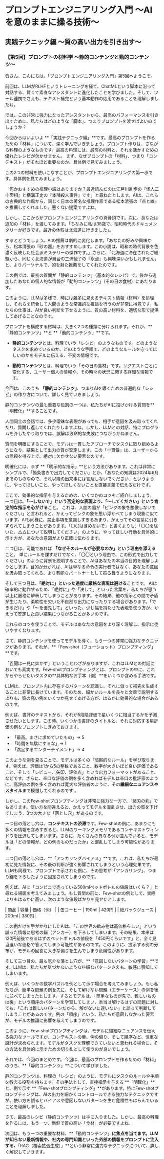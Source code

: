 # プロンプトエンジニアリング入門 〜AIを意のままに操る技術〜
## 実践テクニック編 〜質の高い出力を引き出す〜
### 【第5回】プロンプトの材料学 〜静的コンテンツと動的コンテンツ〜

皆さん、こんにちは。「プロンプトエンジニアリング入門」第5回へようこそ。

前回は、LLMがRLHFというトレーニングを経て、ChatMLという脚本に沿って対話する、賢くて素直なアシスタントに進化したことを学びました。そして、ツール連携でさえも、テキスト補完という基本動作の応用であることを理解しましたね。

では、この非常に強力になったアシスタントから、最高のパフォーマンスを引き出すために、私たちはどのような「脚本」、つまりプロンプトを渡せばよいのでしょうか？

今回からはいよいよ **「実践テクニック編」**です。最高のプロンプトを作るための「材料」について、深く学んでいきましょう。プロンプト作りは、さながら料理のようなものです。最高の料理には、最高の材料と、それを活かすための優れたレシピが欠かせません。
まず、なぜプロンプトの「材料」、つまり「コンテキスト」がそれほど重要なのか、具体例で見てみましょう。

この2つの材料を使いこなすことが、プロンプトエンジニアリングの第一歩です。具体例を見てみましょう。

「何かおすすめの推理小説はありますか？最近読んだのは江戸川乱歩の『怪人二十面相』と横溝正史の『本陣殺人事件』です」と尋ねたとします。AIは、これらの古典的な作風から、同じく日本の著名な推理作家である松本清張の『点と線』を推薦してくれました。悪くない提案ですよね。

しかし、ここからがプロンプトエンジニアリングの真骨頂です。次に、あなたは追加の「材料」を渡してみます。「ちなみに私は38歳で、昭和時代のドキュメンタリーが好きです。最近の休暇は北海道に行きました」。

するとどうでしょう。AIの推薦は劇的に変化します。「あなたの好みや興味から、松本清張の『砂の器』をおすすめします。この小説は、昭和の時代背景を色濃く反映した社会派ミステリーの傑作です。」さらに、「北海道に滞在されたご経験から、同じく北海道が舞台の三浦綾子の『氷点』も興味深いかもしれません」と、よりパーソナルで、的を射た推薦をしてくれたのです。

この例では、最初の質問が「静的コンテンツ」（基本的なレシピ）で、後から追加したあなたの個人的な情報が「動的コンテンツ」（その日の食材）にあたります。

このように、LLMは多様で、時には雑多に見えるテキスト情報（材料）を処理し、それらを統合して人間のような常識的な推論を行うのが非常に得意です。私たちの仕事は、AIが良い判断を下せるように、質の高い材料を、適切な形で提供してあげることなのです。

プロンプトを構成する材料は、大きく2つの種類に分けられます。それが、**「静的コンテンツ」**と **「動的コンテンツ」**です。

* **静的コンテンツ**とは、料理でいう「レシピ」のようなものです。どのようなタスクを求めているのか、どのような手順で、どのようなルールを守ってほしいのかをモデルに伝える、不変の情報です。

* **動的コンテンツ**とは、料理でいう「その日の食材」です。リクエストごとに変化する、ユーザー個人の情報や、その時々の状況に関する詳細な情報です。

今回は、このうち **「静的コンテンツ」**、つまりAIを導くための普遍的な「レシピ」の作り方について、詳しく見ていきましょう。

静的コンテンツの最も重要な役割の一つは、私たちがAIに投げかける質問を**「明確化」**することです。

人間同士の会話では、多少曖昧な表現があっても、相手が意図を汲み取ってくれたり、質問し返してくれたりしますよね。しかし、LLMとの対話、特にプログラムを介したやり取りでは、誤解は致命的な失敗につながりかねません。

質問を明確にすることで、モデルは一貫したアプローチでタスクに取り組めるようになり、結果として出力の質が安定します。この「一貫性」は、ユーザーからの信頼を得る上で、絶対に欠かせない要素なのです。

明確化には、まず **「明示的な指示」**という方法があります。これは非常にシンプルで、「箇条書きで出力してください」とか、「あなたの知識は2024年6月までのものなので、それ以降の出来事には言及しないでください」というように、やってほしいこと、やってほしくないことを直接言葉で伝えるだけです。

ここで、効果的な指示を与えるための、いくつかのコツをご紹介しましょう。
一つ目は、**「〜しないで」という否定的な表現より、「〜してください」という肯定的な指示を心がける**こと。
これは、人間の脳が「ピンクの象を想像しないでください」と言われると、かえってピンクの象を思い浮かべてしまう現象に似ています。AIも同様に、禁止事項を意識しすぎるあまり、かえってその言葉に引きずられてしまうことがあります。「〇〇は含めないで」と書くよりも、「〇〇を除いた、△△について説明してください」のように、やってほしい行動を具体的に示す方が、あなたの意図がより正確に伝わります。

二つ目は、可能であれば **「なぜそのルールが必要なのか」という理由を添える**こと。
単にルールを課すだけでなく、「〇〇という理由で、この形式で出力してください」のように背景を説明することで、AIはあなたの本当の目的を理解しようとします。目的が分かれば、AIは単なる命令の実行者ではなく、あなたの意図を汲み取ってくれる、より有能なパートナーとして振る舞うようになります。

そして三つ目は、**「絶対に」といった過度に厳格な表現は避ける**ことです。
AIは確率的に動作するため、「絶対に」や「決して」といった言葉を、私たちが思う以上に厳格に解釈してしまうことがあります。その結果、他の指示との間で矛盾が生じたり、柔軟性を欠いた不自然な出力になったりする場合があります。「できるだけ」や「〜を優先して」といった、少し幅を持たせた表現を使う方が、かえって安定した良い結果につながることが多いのです。

これらのコツを使うことで、モデルはあなたの意図をより深く理解し、指示に従いやすくなります。

さて、静的コンテンツを使ってモデルを導く、もう一つの非常に強力なテクニックがあります。それが、**「Few-shot（フューショット）プロンプティング」**です。

「百聞は一見に如かず」ということわざがありますが、これはLLMとの対話においても真実です。Few-shotプロンプティングとは、プロンプトの中に、これからやらせたいタスクの**具体的なお手本（例）**をいくつか含める手法です。

LLMは、プロンプト内に存在するパターンを認識し、それに倣って補完を生成することに非常に長けています。そのため、細かいルールを長々と文章で説明するよりも、質の高い例をいくつか見せてあげる方が、はるかに効果的な場合があるのです。

例えば、書評のテキストから、それが5段階評価で星いくつに相当するかを予測させたいとします。この時、いくつかの書評のタイトルと、それに対応する星評価の例をプロンプトに含めておきます。

* 「最高。まさに求めていたもの」→ 5
* 「時間を無駄にするな」→ 1
* 「満足するエンターテイメント」→ 4

このような例を見ることで、モデルは多くの「暗黙的なルール」を学び取ります。例えば、評価は1から5の整数であること、数字が大きいほど良い評価であること、そして「レビュー、矢印、評価点」という出力フォーマットがあること、などです。さらに、辛口な評価の例を多く含めればモデルは辛口の批評家のように、高評価の例を多く含めれば寛大な評価者のように、その**繊細なニュアンスやスタイル**まで模倣してくれるのです 。

しかし、このFew-shotプロンプティングは非常に強力な一方で、「諸刃の剣」でもあります。使い方を間違えると、かえってモデルを混乱させ、出力の質を下げてしまう、3つの大きな「落とし穴」があるのです。

一つ目の落とし穴は、**コンテキストの渋滞**です。Few-shotの例に、あまりにも多くの情報を含めすぎると、LLMのワーキングメモリであるコンテキストウィンドウを圧迫してしまいます。さらに、たくさんの異なる例が並んでいると、モデルは「どの情報が、どの例のものだったか」と混乱してしまう可能性があります。

二つ目の落とし穴は、**「アンカリングバイアス」**です。これは、私たちが最初に見た情報に、その後の判断が強く影響されてしまうという心理効果です。LLMも同様で、プロンプトで示された例に、その思考が「アンカリング」、つまり錨を下ろしたように固定されてしまうのです。

例えば、AIに「コンビニで売っている500mlペットボトルの値段はいくら？」と尋ねる場面を考えてみましょう。もし質問の前に、Few-shotの例として、実際よりもはるかに高い、次のような値段ばかりを見せたとします。

| 商品 | 容量 | 価格（例） |
| 缶コーヒー | 190ml | 420円 |
| 紙パックジュース | 200ml | 380円 |

この例だけを手がかりにしたAIは、「この世界の飲み物は高価格らしい」という誤った情報に思考の錨（アンカー）を下ろしてしまいます。その結果、本来は120円前後であるはずのペットボトルの値段を「450円くらいです」と、全く見当違いな価格で答えてしまう可能性があるのです。このように、提示する例の分布が、モデルの回答に大きな偏りを生んでしまう危険性があります。

そして三つ目の、最も厄介な落とし穴が、**「意図しないパターンの学習」**です。LLMは、私たちが気づかないような些細なパターンさえも、敏感に察知してしまいます。

例えば、いくつかの数学パズルを例として示す場合を考えてみましょう。もし私たちが、簡単な問題の例を先に、そして解けない問題（エラーケース）の例を後に並べてしまったとします。するとモデルは、「簡単なものが先で、難しいものは後」という順序のパターンを学習してしまい、本当は解けるはずの問題に対しても、「これは難しいパターンだから、解がないに違いない」と誤って判断してしまうことがあるのです。例の「順序」という、私たちが意図しなかった要素が、モデルの推論に影響を与えてしまうのです。

このように、Few-shotプロンプティングは、モデルに繊細なニュアンスを伝える強力なツールですが、コンテキストの量、例の偏り、そして順序など、慎重な設計が求められます。モデルがタスクを理解できていないと思われる場合に、その方法を具体的に示すための切り札として使うのが良いでしょう。

それでは、今回のまとめです。今回は、最高のプロンプトを作るための「材料」のうち、**「静的コンテンツ」**について学びました。

静的コンテンツは、料理の「レシピ」のように、モデルにタスクのルールや手順を教える役割を持ちます。その手法として、直接指示を与える **「明確化」**と、例で示す **「Few-shotプロンプティング」**があります。特にFew-shotプロンプティングは、AIの出力を細かくコントロールできる強力なテクニックですが、使い方を誤るとバイアスや意図しないパターンを生む危険性もはらんでいることを理解しました。

さて、最高のレシピ（静的コンテンツ）は手に入りました。しかし、最高の料理を作るには、もう一つ、新鮮で質の高い「食材」が必要ですよね。

次回は、もう一つの重要な材料、**「動的コンテンツ」**に焦点を当てます。LLMが知らない最新情報や、社内の専門知識といった外部の情報をプロンプトに注入する、**「RAG（検索拡張生成）」**という非常に強力なテクニックについて、詳しく解説していきます。